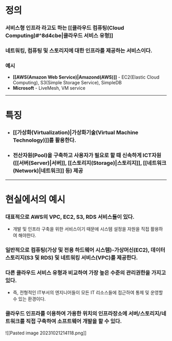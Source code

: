 # 정의
### 서비스형 인프라 라고도 하는 [[클라우드 컴퓨팅(Cloud Computing)#^8d4cbe|클라우드 서비스 유형]]
### 네트워킹, 컴퓨팅 및 스토리지에 대한 인프라를 제공하는 서비스이다.
### 예시
- **[[AWS(Amazon Web Service)|Amazond(AWS)]]** - EC2(Elastic Cloud Computing), S3(Simple Storage Service), SimpleDB
- **Microsoft** - LiveMesh, VM service
---
# 특징
- ### [[가상화(Virtualization)|가상화기술(Virtual Machine Technology)]]를 활용한다.
- ### 전산자원(Pool)을 구축하고 사용자가 필요로 할 때 신속하게 ICT자원([[서버(Server)|서버]], [[스토리지(Storage)|스토리지]], [[네트워크(Network)|네트워크]] 등) 제공
---
# 현실에서의 예시
### 대표적으로 AWS의 VPC, EC2, S3, RDS 서비스들이 있다.
- 개발 및 인프라 구축을 위한 서비스이기 때문에 시스템 설정을 자원을 직접 활용하여 해야한다.
### 일반적으로 컴퓨팅(가상 및 전용 하드웨어 시스템)-가상머신(EC2), 데이터 스토리지(S3 및 RDS) 및 네트워킹 서비스(VPC)를 제공한다.
### 다른 클라우드 서비스 유형과 비교하여 가장 높은 수준의 관리권한을 가지고 있다.
- 즉, 전형적인 IT부서의 엔지니어들이 모든 IT 리소스들에 접근하여 통제 및 운영할 수 있는 환경이다.
### 클라우드 인프라를 이용하여 가용한 위치의 인프라장소에 서버/스토리지/네트워크를 직접 구축하여 소프트웨어 개발을 할 수 있다.
![[Pasted image 20231021214118.png]]